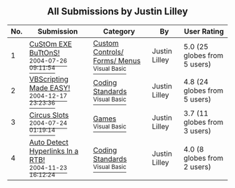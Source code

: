 ﻿<div align="center">

## All Submissions by Justin Lilley

</div>

No.  | Submission | Category | By   | User Rating
---- | ---------- | -------- | ---- | -----------
1 | [CuStOm EXE BuTtOnS\!<br /><sup>2004-07-26 09:11:54</sup>](https://github.com/Planet-Source-Code/justin-lilley-custom-exe-buttons__1-55197) | [Custom Controls/ Forms/  Menus<br /><sup>Visual Basic</sup>](../ByCategory/custom-controls-forms-menus__1-4.md) | Justin Lilley | 5.0 (25 globes from 5 users)
2 | [VBScripting Made EASY\!<br /><sup>2004-12-17 23:23:36</sup>](https://github.com/Planet-Source-Code/justin-lilley-vbscripting-made-easy__1-57781) | [Coding Standards<br /><sup>Visual Basic</sup>](../ByCategory/coding-standards__1-43.md) | Justin Lilley | 4.8 (24 globes from 5 users)
3 | [Circus Slots<br /><sup>2004-07-24 01:19:14</sup>](https://github.com/Planet-Source-Code/justin-lilley-circus-slots__1-55149) | [Games<br /><sup>Visual Basic</sup>](../ByCategory/games__1-38.md) | Justin Lilley | 3.7 (11 globes from 3 users)
4 | [Auto Detect Hyperlinks In a RTB\!<br /><sup>2004-11-23 16:12:24</sup>](https://github.com/Planet-Source-Code/justin-lilley-auto-detect-hyperlinks-in-a-rtb__1-57389) | [Coding Standards<br /><sup>Visual Basic</sup>](../ByCategory/coding-standards__1-43.md) | Justin Lilley | 4.0 (8 globes from 2 users)
